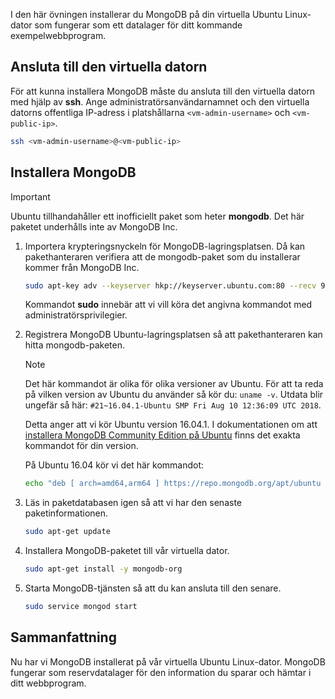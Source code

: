 I den här övningen installerar du MongoDB på din virtuella Ubuntu Linux-dator som fungerar som ett datalager för ditt kommande exempelwebbprogram.

## <a name="connect-to-the-vm"></a>Ansluta till den virtuella datorn

För att kunna installera MongoDB måste du ansluta till den virtuella datorn med hjälp av **ssh**. Ange administratörsanvändarnamnet och den virtuella datorns offentliga IP-adress i platshållarna `<vm-admin-username>` och `<vm-public-ip>`.

```bash
ssh <vm-admin-username>@<vm-public-ip>
```

## <a name="install-mongodb"></a>Installera MongoDB

> [!Important]
> Ubuntu tillhandahåller ett inofficiellt paket som heter **mongodb**. Det här paketet underhålls inte av MongoDB Inc.

1. Importera krypteringsnyckeln för MongoDB-lagringsplatsen. Då kan pakethanteraren verifiera att de mongodb-paket som du installerar kommer från MongoDB Inc.

    ```bash
    sudo apt-key adv --keyserver hkp://keyserver.ubuntu.com:80 --recv 9DA31620334BD75D9DCB49F368818C72E52529D4
    ```

    Kommandot **sudo** innebär att vi vill köra det angivna kommandot med administratörsprivilegier.

1. Registrera MongoDB Ubuntu-lagringsplatsen så att pakethanteraren kan hitta mongodb-paketen.

    > [!NOTE]
    > Det här kommandot är olika för olika versioner av Ubuntu. För att ta reda på vilken version av Ubuntu du använder så kör du: `uname -v`.
    > Utdata blir ungefär så här: `#21~16.04.1-Ubuntu SMP Fri Aug 10 12:36:09 UTC 2018`.
    >
    > Detta anger att vi kör Ubuntu version 16.04.1.
    > I dokumentationen om att [installera MongoDB Community Edition på Ubuntu](https://docs.mongodb.com/manual/tutorial/install-mongodb-on-ubuntu/) finns det exakta kommandot för din version.

    På Ubuntu 16.04 kör vi det här kommandot:

    ```bash
    echo "deb [ arch=amd64,arm64 ] https://repo.mongodb.org/apt/ubuntu xenial/mongodb-org/4.0 multiverse" | sudo tee /etc/apt/sources.list.d/mongodb-org-4.0.list
    ```

1. Läs in paketdatabasen igen så att vi har den senaste paketinformationen.

    ```bash
    sudo apt-get update
    ```

1. Installera MongoDB-paketet till vår virtuella dator.

    ```bash
    sudo apt-get install -y mongodb-org
    ```

1. Starta MongoDB-tjänsten så att du kan ansluta till den senare.

    ```bash
    sudo service mongod start
    ```

## <a name="summary"></a>Sammanfattning

Nu har vi MongoDB installerat på vår virtuella Ubuntu Linux-dator. MongoDB fungerar som reservdatalager för den information du sparar och hämtar i ditt webbprogram.
